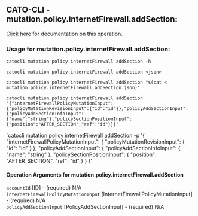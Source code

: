 
## CATO-CLI - mutation.policy.internetFirewall.addSection:
[Click here](https://api.catonetworks.com/documentation/#mutation-mutation.policy.internetFirewall.addSection) for documentation on this operation.

### Usage for mutation.policy.internetFirewall.addSection:

`catocli mutation policy internetFirewall addSection -h`

`catocli mutation policy internetFirewall addSection <json>`

`catocli mutation policy internetFirewall addSection "$(cat < mutation.policy.internetFirewall.addSection.json)"`

`catocli mutation policy internetFirewall addSection '{"internetFirewallPolicyMutationInput":{"policyMutationRevisionInput":{"id":"id"}},"policyAddSectionInput":{"policyAddSectionInfoInput":{"name":"string"},"policySectionPositionInput":{"position":"AFTER_SECTION","ref":"id"}}}'`

`catocli mutation policy internetFirewall addSection -p '{
    "internetFirewallPolicyMutationInput": {
        "policyMutationRevisionInput": {
            "id": "id"
        }
    },
    "policyAddSectionInput": {
        "policyAddSectionInfoInput": {
            "name": "string"
        },
        "policySectionPositionInput": {
            "position": "AFTER_SECTION",
            "ref": "id"
        }
    }
}'


#### Operation Arguments for mutation.policy.internetFirewall.addSection ####

`accountId` [ID] - (required) N/A    
`internetFirewallPolicyMutationInput` [InternetFirewallPolicyMutationInput] - (required) N/A    
`policyAddSectionInput` [PolicyAddSectionInput] - (required) N/A    
